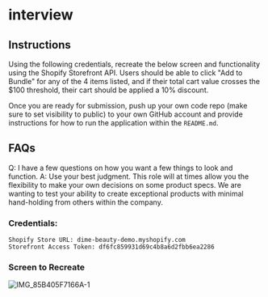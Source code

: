 # interview

## Instructions
Using the following credentials, recreate the below screen and functionality using the Shopify Storefront API. Users should be able to click "Add to Bundle" for any of the 4 items listed, and if their total cart value crosses the $100 threshold, their cart should be applied a 10% discount.

Once you are ready for submission, push up your own code repo (make sure to set visibility to public) to your own GitHub account and provide instructions for how to run the application within the `README.md`.

## FAQs
Q: I have a few questions on how you want a few things to look and function. 
A: Use your best judgment. This role will at times allow you the flexibility to make your own decisions on some product specs. We are wanting to test your ability to create exceptional products with minimal hand-holding from others within the company.

### Credentials:
```
Shopify Store URL: dime-beauty-demo.myshopify.com
Storefront Access Token: df6fc859931d69c4b8a6d2fbb6ea2286
```

### Screen to Recreate
![IMG_85B405F7166A-1](https://user-images.githubusercontent.com/86862714/193325248-bd7672dc-2c71-4aad-8c61-80531787b38e.jpeg)
